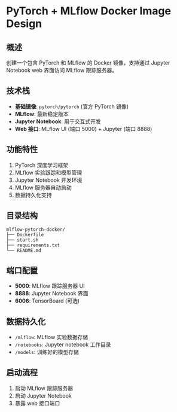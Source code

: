 # PyTorch + MLflow Docker Image Design

## 概述
创建一个包含 PyTorch 和 MLflow 的 Docker 镜像，支持通过 Jupyter Notebook web 界面访问 MLflow 跟踪服务器。

## 技术栈
- **基础镜像**: `pytorch/pytorch` (官方 PyTorch 镜像)
- **MLflow**: 最新稳定版本
- **Jupyter Notebook**: 用于交互式开发
- **Web 接口**: MLflow UI (端口 5000) + Jupyter (端口 8888)

## 功能特性
1. PyTorch 深度学习框架
2. MLflow 实验跟踪和模型管理
3. Jupyter Notebook 开发环境
4. MLflow 服务器自动启动
5. 数据持久化支持

## 目录结构
```
mlflow-pytorch-docker/
├── Dockerfile
├── start.sh
├── requirements.txt
└── README.md
```

## 端口配置
- **5000**: MLflow 跟踪服务器 UI
- **8888**: Jupyter Notebook 界面
- **6006**: TensorBoard (可选)

## 数据持久化
- `/mlflow`: MLflow 实验数据存储
- `/notebooks`: Jupyter notebook 工作目录
- `/models`: 训练好的模型存储

## 启动流程
1. 启动 MLflow 跟踪服务器
2. 启动 Jupyter Notebook
3. 暴露 web 接口端口